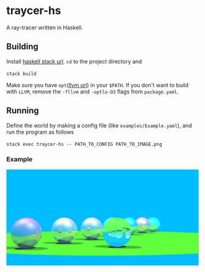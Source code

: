 # traycer-hs

A ray-tracer written in Haskell.

## Building

Install [haskell stack url](https://docs.haskellstack.org/en/stable/README/ "Haskell Stack"). `cd` to the project directory and

`stack build`

Make sure you have `opt`([llvm url](http://llvm.org "LLVM")) in your `$PATH`. If you don't want to build with `LLVM`, remove the `-fllvm` and `-optlo-O3` flags from `package.yaml`.

## Running

Define the world by making a config file (like `examples/Example.yaml`), and run the program as follows

`stack exec traycer-hs -- PATH_TO_CONFIG PATH_TO_IMAGE.png`

### Example

![ray tracing example](examples/image.png?raw=True "Ray Tracing Example")
